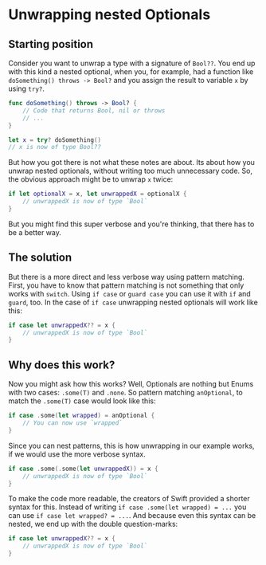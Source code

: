 # Unwrapping nested Optionals

## Starting position

Consider you want to unwrap a type with a signature of `Bool??`. You end up with this kind a nested optional, when you, for example, had a function like `doSomething() throws -> Bool?` and you assign the result to variable `x` by using `try?`.


```swift
func doSomething() throws -> Bool? {
	// Code that returns Bool, nil or throws
	// ...
}

let x = try? doSomething()
// x is now of type Bool??
```

But how you got there is not what these notes are about. Its about how you unwrap nested optionals, without writing too much unnecessary code. So, the obvious approach might be to unwrap `x` twice:

```swift
if let optionalX = x, let unwrappedX = optionalX {
	// unwrappedX is now of type `Bool`
}

```

But you might find this super verbose and you're thinking, that there has to be a better way.

## The solution

But there is a more direct and less verbose way using pattern matching. First, you have to know that pattern matching is not something that only works with `switch`. Using `if case` or `guard case` you can use it with `if` and `guard`, too. In the case of `if case` unwrapping nested optionals will work like this:


```swift
if case let unwrappedX?? = x {
	// unwrappedX is now of type `Bool`
}

```

## Why does this work?

Now you might ask how this works? Well, Optionals are nothing but Enums with two cases: `.some(T)` and `.none`. So pattern matching `anOptional`, to match the `.some(T)` case would look like this:

```swift
if case .some(let wrapped) = anOptional {
	// You can now use `wrapped`
}

```

Since you can nest patterns, this is how unwrapping in our example works, if we would use the more verbose syntax.

```swift
if case .some(.some(let unwrappedX)) = x {
	// unwrappedX is now of type `Bool`
}

```

To make the code more readable, the creators of Swift provided a shorter syntax for this. Instead of writing `if case .some(let wrapped) = ...` you can use `if case let wrapped? = ...`. And because even this syntax can be nested, we end up with the double question-marks:

```swift
if case let unwrappedX?? = x {
	// unwrappedX is now of type `Bool`
}

```